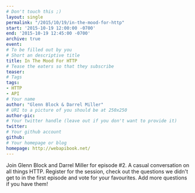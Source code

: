 ```yaml
---
# Don't touch this ;)
layout: single
permalink: "/2015/10/19/in-the-mood-for-http"
start: '2015-10-19 12:00:00 -0700'
end: '2015-10-19 12:45:00 -0700'
archive: true
event: 
# To be filled out by you
# Short an descriptive title
title: In The Mood For HTTP
# Tease the eaters so that they subscribe
teaser:
# Tags
tags:
- HTTP
- API
# Your name
author: "Glenn Block & Darrel Miller"
# URI to a picture of you should be at 250x250
author-pic:
# Your twitter handle (leave out if you don't want to provide it)
twitter:
# Your github account
github:
# Your homepage or blog
homepage: http://webapibook.net/
---
```

Join Glenn Block and Darrel Miller for episode #2. A casual conversation on all things HTTP. Register for the session, check out the questions we didn't get to in the first episode and vote for your favourites.  Add more questions if you have them!
